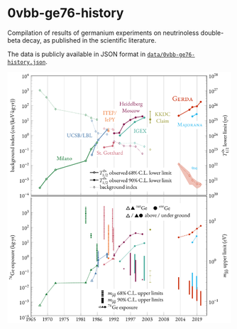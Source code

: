 # 0vbb-ge76-history

Compilation of results of germanium experiments on neutrinoless double-beta
decay, as published in the scientific literature.

The data is publicly available in JSON format in
[`data/0vbb-ge76-history.json`](https://github.com/gipert/0vbb-ge76-history/tree/main/data/0vbb-ge76-history.json).

![plot](.github/0vbb-ge76-history.png)
